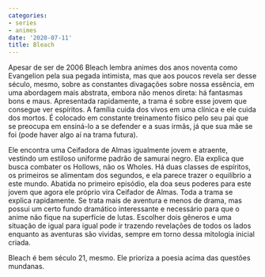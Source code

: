 ```yaml
---
categories:
- series
- animes
date: '2020-07-11'
title: Bleach
---
```


Apesar de ser de 2006 Bleach lembra animes dos anos noventa como Evangelion pela sua pegada intimista, mas que aos poucos revela ser desse século, mesmo, sobre as constantes divagações sobre nossa essência, em uma abordagem mais abstrata, embora não menos direta: há fantasmas bons e maus. Apresentada rapidamente, a trama é sobre esse jovem que consegue ver espíritos. A família cuida dos vivos em uma clínica e ele cuida dos mortos. É colocado em constante treinamento físico pelo seu pai que se preocupa em ensiná-lo a se defender e a suas irmãs, já que sua mãe se foi (pode haver algo aí na trama futura).

Ele encontra uma Ceifadora de Almas igualmente jovem e atraente, vestindo um estiloso uniforme padrão de samurai negro. Ela explica que busca combater os Hollows, não os Wholes. Há duas classes de espíritos, os primeiros se alimentam dos segundos, e ela parece trazer o equilíbrio a este mundo. Abatida no primeiro episódio, ela doa seus poderes para este jovem que agora ele próprio vira Ceifador de Almas. Toda a trama se explica rapidamente. Se trata mais de aventura e menos de drama, mas possui um certo fundo dramático interessante e necessário para que o anime não fique na superfície de lutas. Escolher dois gêneros e uma situação de igual para igual pode ir trazendo revelações de todos os lados enquanto as aventuras são vividas, sempre em torno dessa mitologia inicial criada.

Bleach é bem século 21, mesmo. Ele prioriza a poesia acima das questões mundanas.